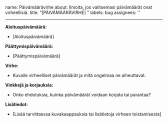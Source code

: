 name: Päivämäärävirhe
about: Ilmoita, jos valitsemasi päivämäärät ovat virheellisiä.
title: "[PÄIVÄMÄÄRÄVIRHE] "
labels: bug
assignees: ''

---

**Aloituspäivämäärä:**
- [Aloituspäivämäärä]

**Päättymispäivämäärä:**
- [Päättymispäivämäärä]

**Virhe:**
- Kuvaile virheelliset päivämäärät ja mitä ongelmaa ne aiheuttavat.

**Vinkkejä ja korjauksia:**
- Onko ehdotuksia, kuinka päivämäärät voidaan korjata tai parantaa?

**Lisätiedot:**
- [Lisää tarvittaessa kuvakaappauksia tai lisätietoja virheen toistamisesta]
